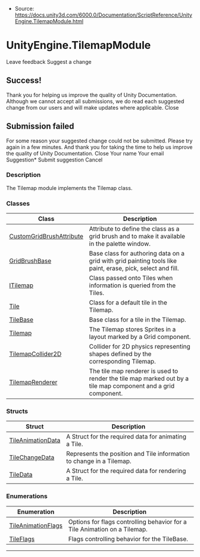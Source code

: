 * Source: https://docs.unity3d.com/6000.0/Documentation/ScriptReference/UnityEngine.TilemapModule.html

# UnityEngine.TilemapModule
Leave feedback
Suggest a change
## Success!
Thank you for helping us improve the quality of Unity Documentation. Although we cannot accept all submissions, we do read each suggested change from our users and will make updates where applicable.
Close
## Submission failed
For some reason your suggested change could not be submitted. Please <a>try again</a> in a few minutes. And thank you for taking the time to help us improve the quality of Unity Documentation.
Close
Your name Your email Suggestion* Submit suggestion
Cancel
### Description
The Tilemap module implements the Tilemap class.
### Classes
Class | Description  
---|---  
[CustomGridBrushAttribute](https://docs.unity3d.com/6000.0/Documentation/ScriptReference/CustomGridBrushAttribute.html) | Attribute to define the class as a grid brush and to make it available in the palette window.  
[GridBrushBase](https://docs.unity3d.com/6000.0/Documentation/ScriptReference/GridBrushBase.html) | Base class for authoring data on a grid with grid painting tools like paint, erase, pick, select and fill.  
[ITilemap](https://docs.unity3d.com/6000.0/Documentation/ScriptReference/Tilemaps.ITilemap.html) | Class passed onto Tiles when information is queried from the Tiles.  
[Tile](https://docs.unity3d.com/6000.0/Documentation/ScriptReference/Tilemaps.Tile.html) | Class for a default tile in the Tilemap.  
[TileBase](https://docs.unity3d.com/6000.0/Documentation/ScriptReference/Tilemaps.TileBase.html) | Base class for a tile in the Tilemap.  
[Tilemap](https://docs.unity3d.com/6000.0/Documentation/ScriptReference/Tilemaps.Tilemap.html) | The Tilemap stores Sprites in a layout marked by a Grid component.  
[TilemapCollider2D](https://docs.unity3d.com/6000.0/Documentation/ScriptReference/Tilemaps.TilemapCollider2D.html) | Collider for 2D physics representing shapes defined by the corresponding Tilemap.  
[TilemapRenderer](https://docs.unity3d.com/6000.0/Documentation/ScriptReference/Tilemaps.TilemapRenderer.html) | The tile map renderer is used to render the tile map marked out by a tile map component and a grid component.  
### Structs
Struct | Description  
---|---  
[TileAnimationData](https://docs.unity3d.com/6000.0/Documentation/ScriptReference/Tilemaps.TileAnimationData.html) | A Struct for the required data for animating a Tile.  
[TileChangeData](https://docs.unity3d.com/6000.0/Documentation/ScriptReference/Tilemaps.TileChangeData.html) | Represents the position and Tile information to change in a Tilemap.  
[TileData](https://docs.unity3d.com/6000.0/Documentation/ScriptReference/Tilemaps.TileData.html) | A Struct for the required data for rendering a Tile.  
### Enumerations
Enumeration | Description  
---|---  
[TileAnimationFlags](https://docs.unity3d.com/6000.0/Documentation/ScriptReference/Tilemaps.TileAnimationFlags.html) | Options for flags controlling behavior for a Tile Animation on a Tilemap.  
[TileFlags](https://docs.unity3d.com/6000.0/Documentation/ScriptReference/Tilemaps.TileFlags.html) | Flags controlling behavior for the TileBase.  
* * *

